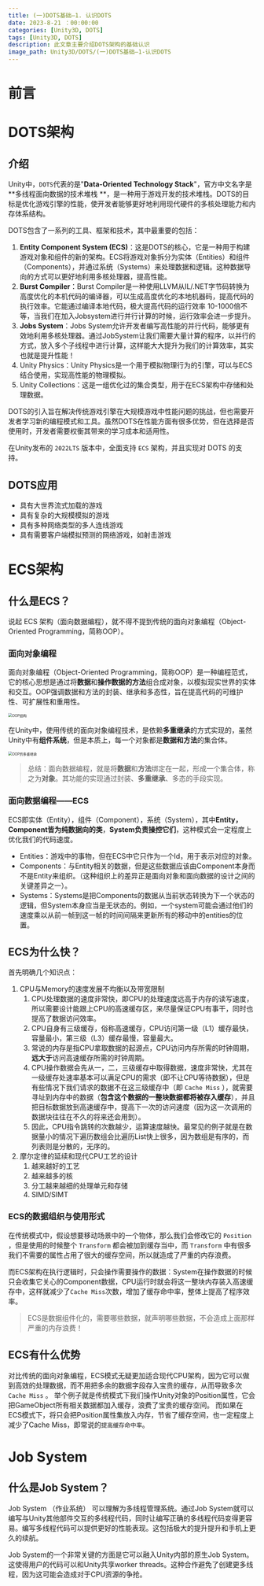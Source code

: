 ```yaml
---
title: (一)DOTS基础—1. 认识DOTS
date: 2023-8-21 ：00:00:00
categories: [Unity3D, DOTS]
tags: [Unity3D, DOTS]
description: 此文章主要介绍DOTS架构的基础认识
image_path: Unity3D/DOTS/(一)DOTS基础—1-认识DOTS
---
```


# 前言

# DOTS架构

## 介绍

Unity中，`DOTS`代表的是"**Data-Oriented Technology Stack**"，官方中文名字是**多线程面向数据的技术堆栈 **，是一种用于游戏开发的技术堆栈。DOTS的目标是优化游戏引擎的性能，使开发者能够更好地利用现代硬件的多核处理能力和内存体系结构。

DOTS包含了一系列的工具、框架和技术，其中最重要的包括：

1. **Entity Component System (ECS)**：这是DOTS的核心，它是一种用于构建游戏对象和组件的新的架构。ECS将游戏对象拆分为实体（Entities）和组件（Components），并通过系统（Systems）来处理数据和逻辑。这种数据导向的方式可以更好地利用多核处理器，提高性能。
2. **Burst Compiler**：Burst Compiler是一种使用LLVM从IL/.NET字节码转换为高度优化的本机代码的编译器，可以生成高度优化的本地机器码，提高代码的执行效率。它能通过编译本地代码，极大提高代码的运行效率 10-1000倍不等，当我们在加入Jobsystem进行并行计算的时候，运行效率会进一步提升。
3. **Jobs System**：Jobs System允许开发者编写高性能的并行代码，能够更有效地利用多核处理器。通过JobSystem让我们需要大量计算的程序，以并行的方式，放入多个子线程中进行计算，这样能大大提升为我们的计算效率，其实也就是提升性能！
4. Unity Physics：Unity Physics是一个用于模拟物理行为的引擎，可以与ECS结合使用，实现高性能的物理模拟。
5. Unity Collections：这是一组优化过的集合类型，用于在ECS架构中存储和处理数据。

DOTS的引入旨在解决传统游戏引擎在大规模游戏中性能问题的挑战，但也需要开发者学习新的编程模式和工具。虽然DOTS在性能方面有很多优势，但在选择是否使用时，开发者需要权衡其带来的学习成本和适用性。



在Unity发布的 `2022LTS` 版本中，全面支持 `ECS` 架构，并且实现对 DOTS 的支持。


## DOTS应用

- 具有大世界流式加载的游戏
- 具有复杂的大规模模拟的游戏
- 具有多种网络类型的多人连线游戏
- 具有需要客户端模拟预测的网络游戏，如射击游戏

# ECS架构

## 什么是ECS？

说起 ECS 架构（面向数据编程），就不得不提到传统的面向对象编程（Object-Oriented Programming，简称OOP）。

### 面向对象编程

面向对象编程（Object-Oriented Programming，简称OOP）是一种编程范式，它的核心思想是通过将**数据**和**操作数据的方法**组合成对象，以模拟现实世界的实体和交互。OOP强调数据和方法的封装、继承和多态性，旨在提高代码的可维护性、可扩展性和重用性。

<img src="https://imageshack.yuilexi.cn/(%E4%B8%80)DOTS%E5%9F%BA%E7%A1%80%E2%80%941-%E8%AE%A4%E8%AF%86DOTSOOP%E7%BB%93%E6%9E%84.svg" alt="OOP结构" style="zoom:50%" />

在Unity中，使用传统的面向对象编程技术，是依赖**多重继承**的方式实现的，虽然Unity中有**组件系统**，但是本质上，每一个对象都是**数据和方法**的集合体。

<img src="https://imageshack.yuilexi.cn/(%E4%B8%80)DOTS%E5%9F%BA%E7%A1%80%E2%80%941-%E8%AE%A4%E8%AF%86DOTSOOP%E7%9A%84%E5%A4%9A%E9%87%8D%E7%BB%A7%E6%89%BF.svg" alt="OOP的多重继承" style="zoom:50%" />

> 总结：面向数据编程，就是将**数据**和**方法**绑定在一起，形成一个集合体，称之为**对象**。其功能的实现通过封装、**多重继承**、多态的手段实现。



### 面向数据编程——ECS

ECS即实体（Entity），组件（Component），系统（System），其中**Entity，Component皆为纯数据向的类**，**System负责操控它们**，这种模式会一定程度上优化我们的代码速度。

- Entities：游戏中的事物，但在ECS中它只作为一个Id，用于表示对应的对象。
- Components：与Entity相关的数据，但是这些数据应该由Component本身而不是Entity来组织。（这种组织上的差异正是面向对象和面向数据的设计之间的关键差异之一）。
- Systems：Systems是把Components的数据从当前状态转换为下一个状态的逻辑，但System本身应当是无状态的。例如，一个system可能会通过他们的速度乘以从前一帧到这一帧的时间间隔来更新所有的移动中的entities的位置。

## ECS为什么快？

首先明确几个知识点：

1. CPU与Memory的速度发展不均衡以及带宽限制
    1. CPU处理数据的速度非常快，即CPU的处理速度远高于内存的读写速度，所以需要设计能跟上CPU的高速缓存区，来尽量保证CPU有事干，同时也提高了数据访问效率。
    2. CPU自身有三级缓存，俗称高速缓存，CPU访问第一级（L1）缓存最快，容量最小，第三级（L3）缓存最慢，容量最大。
    3. 常说的内存是指CPU拿取数据的起源点，CPU访问内存所需的时钟周期，**远大于**访问高速缓存所需的时钟周期。
    4. CPU操作数据会先从一，二，三级缓存中取得数据，速度非常快，尤其在一级缓存处速率基本可以满足CPU的需求（即不让CPU等待数据），但是有些情况下我们请求的数据不在这三级缓存中（即 `Cache Miss` ），就需要寻址到内存中的数据（**包含这个数据的一整块数据都将被存入缓存**），并且把目标数据放到高速缓存中，提高下一次的访问速度（因为这一次调用的数据块往往在不久的将来还会用到）。
    5. 因此，CPU指令跳转的次数越少，运算速度越快。最常见的例子就是在数据量小的情况下遍历数组会比遍历List快上很多，因为数组是有序的，而列表则是分散的，无序的。
2. 摩尔定律的延续和现代CPU工艺的设计
    1. 越来越好的工艺
    2. 越来越多的核
    3. 分工越来越细的处理单元和存储
    4. SIMD/SIMT

### ECS的数据组织与使用形式

在传统模式中，假设想要移动场景中的一个物体，那么我们会修改它的 `Position` ，但是使用的时候整个 `Transform` 都会被加到缓存当中，而 `Transform` 中有很多我们不需要的属性占用了很大的缓存空间，所以就造成了严重的内存浪费。

而ECS架构在执行逻辑时，只会操作需要操作的数据：System在操作数据的时候只会收集它关心的Component数据，CPU运行时就会将这一整块内存装入高速缓存中，这样就减少了`Cache Miss`次数，增加了缓存命中率，整体上提高了程序效率。

> ECS是数据组件化的，需要哪些数据，就声明哪些数据，不会造成上面那样严重的内存浪费！
>

## ECS有什么优势

对比传统的面向对象编程，ECS模式无疑更加适合现代CPU架构，因为它可以做到高效的处理数据，而不用把多余的数据字段存入宝贵的缓存，从而导致多次 `Cache Miss` 。 举个例子就是传统模式下我们操作Unity对象的Position属性，它会把GameObject所有相关数据都加入缓存，浪费了宝贵的缓存空间。 而如果在ECS模式下，将只会把Position属性集放入内存，节省了缓存空间，也一定程度上减少了Cache Miss，即常说的`提高缓存命中率`。



# Job System

## 什么是Job System？

Job System （作业系统） 可以理解为多线程管理系统。通过Job System就可以编写与Unity其他部件交互的多线程代码，同时让编写正确的多线程代码变得更容易。编写多线程代码可以提供更好的性能表现。这包括极大的提升提升和手机上更久的续航。

Job System的一个非常关键的方面是它可以融入Unity内部的原生Job System。这使得用户的代码可以和Unity共享worker threads。这种合作避免了创建更多线程，因为这可能会造成对于CPU资源的争抢。



